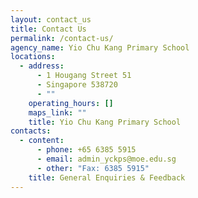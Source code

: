```yaml
---
layout: contact_us
title: Contact Us
permalink: /contact-us/
agency_name: Yio Chu Kang Primary School
locations:
  - address:
      - 1 Hougang Street 51
      - Singapore 538720
      - ""
    operating_hours: []
    maps_link: ""
    title: Yio Chu Kang Primary School
contacts:
  - content:
      - phone: +65 6385 5915
      - email: admin_yckps@moe.edu.sg
      - other: "Fax: 6385 5915"
    title: General Enquiries & Feedback
---
```

